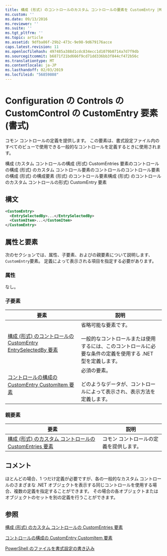 ```yaml
---
title: 構成 (形式) のコントロールのカスタム コントロールの要素を CustomEntry |Microsoft Docs
ms.custom: ''
ms.date: 09/13/2016
ms.reviewer: ''
ms.suite: ''
ms.tgt_pltfrm: ''
ms.topic: article
ms.assetid: 9dfba86f-29b2-473c-9e98-9d679176acce
caps.latest.revision: 11
ms.openlocfilehash: 497485a388d1cdc834ecc1d1079b0714a7d7f9db
ms.sourcegitcommit: b6871f21bd666f9cd71dd336bb3f844cf472b56c
ms.translationtype: MT
ms.contentlocale: ja-JP
ms.lasthandoff: 02/03/2019
ms.locfileid: "56859808"
---
```

# <a name="customentry-element-for-customcontrol-for-controls-for-configuration-format"></a>Configuration の Controls の CustomControl の CustomEntry 要素 (書式)

コモン コントロールの定義を提供します。 この要素は、書式設定ファイル内のすべてのビューで使用できる一般的なコントロールを定義するときに使用されます。

構成 (カスタム コントロールの構成 (形式) CustomEntries 要素のコントロールの構成 (形式) のカスタム コントロール要素のコントロールのコントロール要素の構成 (形式) の構成要素 (形式) のコントロール要素構成 (形式) のコントロールのカスタム コントロールの形式) CustomEntry 要素

## <a name="syntax"></a>構文

```xml
<CustomEntry>
  <EntrySelectedBy>...</EntrySelectedBy>
  <CustomItem>...</CustomItem>
</CustomEntry>

```

## <a name="attributes-and-elements"></a>属性と要素

次のセクションでは、属性、子要素、およびの親要素について説明します、`CustomEntry`要素。 定義によって表示される項目を指定する必要があります。

### <a name="attributes"></a>属性

なし。

### <a name="child-elements"></a>子要素

|要素|説明|
|-------------|-----------------|
|[構成 (形式) のコントロールの CustomEntry EntrySelectedBy 要素](./entryselectedby-element-for-customentry-for-controls-for-configuration-format.md)|省略可能な要素です。<br /><br /> 一般的なコントロールまたは使用するには、このコントロールに必要な条件の定義を使用する .NET 型を定義します。|
|[コントロールの構成の CustomEntry CustomItem 要素](./customitem-element-for-customentry-for-controls-for-configuration-format.md)|必須の要素。<br /><br /> どのようなデータが、コントロールによって表示され、表示方法を定義します。|

### <a name="parent-elements"></a>親要素

|要素|説明|
|-------------|-----------------|
|[構成 (形式) のカスタム コントロールの CustomEntries 要素](./customentries-element-for-customcontrol-for-controls-for-configuration-format.md)|コモン コントロールの定義を提供します。|

## <a name="remarks"></a>コメント

ほとんどの場合、1 つだけ定義が必要ですが、各の一般的なカスタム コントロールのさまざまな .NET オブジェクトを表示する同じコントロールを使用する場合、複数の定義を指定することができます。 その場合の各オブジェクトまたはオブジェクトのセットを別の定義を行うことができます。

## <a name="see-also"></a>参照

[構成 (形式) のカスタム コントロールの CustomEntries 要素](./customentries-element-for-customcontrol-for-controls-for-configuration-format.md)

[コントロールの構成の CustomEntry CustomItem 要素](./customitem-element-for-customentry-for-controls-for-configuration-format.md)

[PowerShell のファイルを書式設定の書き込み](./writing-a-powershell-formatting-file.md)
